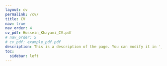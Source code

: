```yaml
---
layout: cv
permalink: /cv/
title: CV
nav: true
nav_order: 4
cv_pdf: Hossein_Khayami_CV.pdf
# nav_order: 5
# cv_pdf: example_pdf.pdf
description: This is a description of the page. You can modify it in '_pages/cv.md'. You can also change or remove the top pdf download button.
toc:
  sidebar: left
---
```

